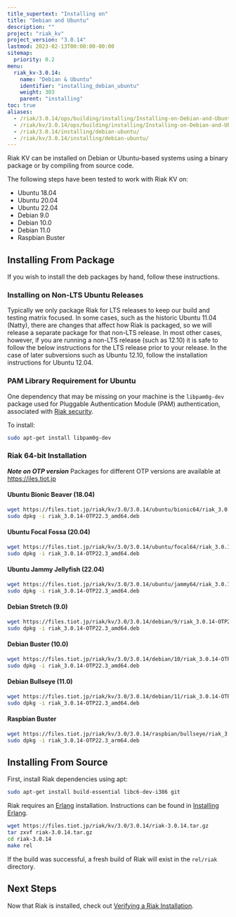 ```yaml
---
title_supertext: "Installing on"
title: "Debian and Ubuntu"
description: ""
project: "riak_kv"
project_version: "3.0.14"
lastmod: 2023-02-13T00:00:00-00:00
sitemap:
  priority: 0.2
menu:
  riak_kv-3.0.14:
    name: "Debian & Ubuntu"
    identifier: "installing_debian_ubuntu"
    weight: 303
    parent: "installing"
toc: true
aliases:
  - /riak/3.0.14/ops/building/installing/Installing-on-Debian-and-Ubuntu
  - /riak/kv/3.0.14/ops/building/installing/Installing-on-Debian-and-Ubuntu
  - /riak/3.0.14/installing/debian-ubuntu/
  - /riak/kv/3.0.14/installing/debian-ubuntu/
---
```


[install source index]: {{<baseurl>}}riak/kv/3.0.14/setup/installing/source/
[security index]: {{<baseurl>}}riak/kv/3.0.14/using/security/
[install source erlang]: {{<baseurl>}}riak/kv/3.0.14/setup/installing/source/erlang
[install verify]: {{<baseurl>}}riak/kv/3.0.14/setup/installing/verify

Riak KV can be installed on Debian or Ubuntu-based systems using a binary
package or by compiling from source code.

The following steps have been tested to work with Riak KV on:

- Ubuntu 18.04
- Ubuntu 20.04
- Ubuntu 22.04
- Debian 9.0
- Debian 10.0
- Debian 11.0
- Raspbian Buster

## Installing From Package

If you wish to install the deb packages by hand, follow these
instructions.

### Installing on Non-LTS Ubuntu Releases

Typically we only package Riak for LTS releases to keep our build and
testing matrix focused.  In some cases, such as the historic Ubuntu 11.04 (Natty),
there are changes that affect how Riak is packaged, so we will release a
separate package for that non-LTS release. In most other cases, however,
if you are running a non-LTS release (such as 12.10) it is safe to
follow the below instructions for the LTS release prior to your release.
In the case of later subversions such as Ubuntu 12.10, follow the installation instructions for
Ubuntu 12.04.

### PAM Library Requirement for Ubuntu

One dependency that may be missing on your machine is the `libpam0g-dev`
package used for Pluggable Authentication Module (PAM) authentication,
associated with [Riak security][security index].

To install:

```bash
sudo apt-get install libpam0g-dev
```

### Riak 64-bit Installation

***Note on OTP version***
Packages for different OTP versions are available at https://iles.tiot.jp

#### Ubuntu Bionic Beaver (18.04)

```bash
wget https://files.tiot.jp/riak/kv/3.0/3.0.14/ubuntu/bionic64/riak_3.0.14-OTP22.3_amd64.deb
sudo dpkg -i riak_3.0.14-OTP22.3_amd64.deb
```

#### Ubuntu Focal Fossa (20.04)

```bash
wget https://files.tiot.jp/riak/kv/3.0/3.0.14/ubuntu/focal64/riak_3.0.14-OTP22.3_amd64.deb
sudo dpkg -i riak_3.0.14-OTP22.3_amd64.deb
```

#### Ubuntu Jammy Jellyfish (22.04)

```bash
wget https://files.tiot.jp/riak/kv/3.0/3.0.14/ubuntu/jammy64/riak_3.0.14-OTP22.3_amd64.deb
sudo dpkg -i riak_3.0.14-OTP22.3_amd64.deb
```

#### Debian Stretch (9.0)

```bash
wget https://files.tiot.jp/riak/kv/3.0/3.0.14/debian/9/riak_3.0.14-OTP22.3_amd64.deb
sudo dpkg -i riak_3.0.14-OTP22.3_amd64.deb
```

#### Debian Buster (10.0)

```bash
wget https://files.tiot.jp/riak/kv/3.0/3.0.14/debian/10/riak_3.0.14-OTP22.3_amd64.deb
sudo dpkg -i riak_3.0.14-OTP22.3_amd64.deb
```

#### Debian Bullseye (11.0)

```bash
wget https://files.tiot.jp/riak/kv/3.0/3.0.14/debian/11/riak_3.0.14-OTP22.3_amd64.deb
sudo dpkg -i riak_3.0.14-OTP22.3_amd64.deb
```

#### Raspbian Buster

```bash
wget https://files.tiot.jp/riak/kv/3.0/3.0.14/raspbian/bullseye/riak_3.0.14-OTP22.3_arm64.deb
sudo dpkg -i riak_3.0.14-OTP22.3_arm64.deb
```

## Installing From Source

First, install Riak dependencies using apt:

```bash
sudo apt-get install build-essential libc6-dev-i386 git
```

Riak requires an [Erlang](http://www.erlang.org/) installation.
Instructions can be found in [Installing Erlang][install source erlang].

```bash
wget https://files.tiot.jp/riak/kv/3.0/3.0.14/riak-3.0.14.tar.gz
tar zxvf riak-3.0.14.tar.gz
cd riak-3.0.14
make rel
```

If the build was successful, a fresh build of Riak will exist in the
`rel/riak` directory.

## Next Steps

Now that Riak is installed, check out [Verifying a Riak Installation][install verify].

